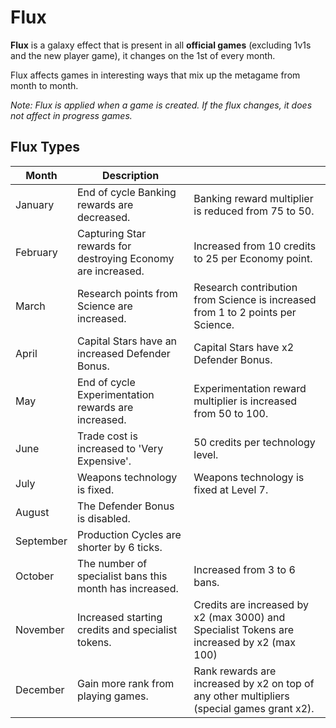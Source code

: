 # Flux

**Flux** is a galaxy effect that is present in all **official games** (excluding 1v1s and the new player game), it changes on the 1st of every month.

Flux affects games in interesting ways that mix up the metagame from month to month.

*Note: Flux is applied when a game is created. If the flux changes, it does not affect in progress games.*

## Flux Types

| Month     | Description                                                  |                                                                                            |
|-----------|--------------------------------------------------------------|--------------------------------------------------------------------------------------------|
| January   | End of cycle Banking rewards are decreased.                  | Banking reward multiplier is reduced from 75 to 50.                                        |
| February  | Capturing Star rewards for destroying Economy are increased. | Increased from 10 credits to 25 per Economy point.                                         |
| March     | Research points from Science are increased.                  | Research contribution from Science is increased from 1 to 2 points per Science.            |
| April     | Capital Stars have an increased Defender Bonus.              | Capital Stars have x2 Defender Bonus.                                                      |
| May       | End of cycle Experimentation rewards are increased.          | Experimentation reward multiplier is increased from 50 to 100.                                               |
| June      | Trade cost is increased to 'Very Expensive'.                 | 50 credits per technology level.                                                           |
| July      | Weapons technology is fixed.                                 | Weapons technology is fixed at Level 7.                                                    |
| August    | The Defender Bonus is disabled.                              |                                                                                            |
| September | Production Cycles are shorter by 6 ticks.                    |                                                                                            |
| October   | The number of specialist bans this month has increased.      | Increased from 3 to 6 bans.                                                                |
| November  | Increased starting credits and specialist tokens.            | Credits are increased by x2 (max 3000) and Specialist Tokens are increased by x2 (max 100) |
| December  | Gain more rank from playing games.                           | Rank rewards are increased by x2 on top of any other multipliers (special games grant x2). |